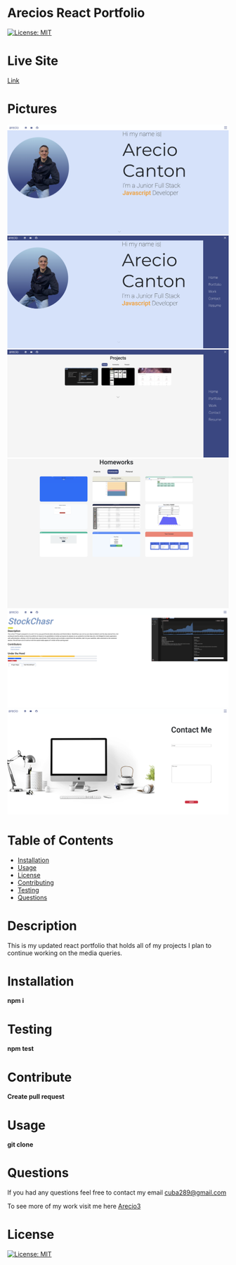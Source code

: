 # Arecios React Portfolio
  [![License: MIT](https://img.shields.io/badge/License-MIT-yellow.svg)](https://opensource.org/licenses/MIT)

  # Live Site
  [Link](https://arecio3.github.io/updated-react-portfolio/)
  # Pictures
  <img src='src/images/intro.png'></img>
  <img src='src/images/intro2.png'></img>
  <img src='src/images/ProjectPic.png'></img>
  <img src='src/images/homeworkSection.png'></img>
  <img src='src/images/stockChasrPic.png'></img>
  <img src='src/images/ContactPic.png'></img>

  # Table of Contents 
  * [Installation](#Installation) 
  * [Usage](#Usage) 
  * [License](#license)
  * [Contributing](#Contribute) 
  * [Testing](#Testing)
  * [Questions](#Questions)
  
  # Description 
This is my updated react portfolio that holds all of my projects I plan to continue working on the media queries.
  
  # Installation
   **npm i**

  # Testing
  **npm test**

  # Contribute
  **Create pull request**

  # Usage
  **git clone**

  # Questions
  If you had any questions feel free to contact my email cuba289@gmail.com

  To see more of my work visit me here [Arecio3](https://github.com/Arecio3)


  # License
  [![License: MIT](https://img.shields.io/badge/License-MIT-yellow.svg)](https://opensource.org/licenses/MIT)

